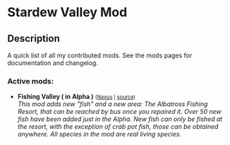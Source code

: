 # Stardew Valley Mod

## Description

A quick list of all my contributed mods. See the mods pages for documentation and changelog.

### Active mods:
* **Fishing Valley ( in Alpha )** <small>([Nexus](https://www.nexusmods.com/stardewvalley/mods/8668) | [source](Fishing%20Valley))</small>  
  _This mod adds new "fish" and a new area: The Albatross Fishing Resort, that can be reached by bus once you repaired it. Over 50 new fish have been added just in the Alpha. New fish can only be fished at the resort, with the exception of crab pot fish, those can be obtained anywhere. All species in the mod are real living species._